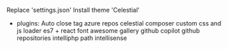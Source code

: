 Replace 'settings.json'
Install theme 'Celestial'

- plugins:
Auto close tag
azure repos
celestial
composer
custom css and js loader
es7 + react
font awesome gallery
github copilot
github repositories
intelliphp
path intellisense

